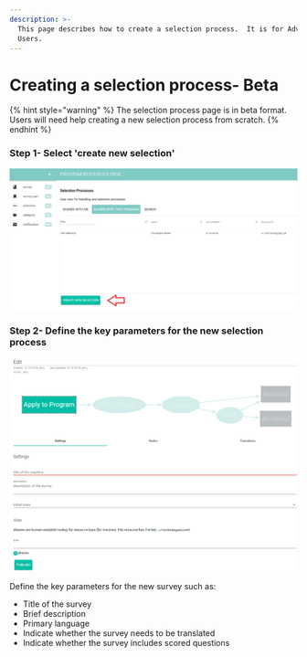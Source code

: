 ```yaml
---
description: >-
  This page describes how to create a selection process.  It is for Advanced
  Users.
---
```


# Creating a selection process- Beta

{% hint style="warning" %}
The selection process page is in beta format.  Users will need help creating a new selection process from scratch.
{% endhint %}

### Step 1- Select 'create new selection'

![](../../../../.gitbook/assets/image%20%2848%29.png)

### Step 2- Define the key parameters for the new selection process

![](../../../../.gitbook/assets/image%20%2816%29.png)

Define the key parameters for the new survey such as:

* Title of the survey
* Brief description
* Primary language
* Indicate whether the survey needs to be translated
* Indicate whether the survey includes scored questions

